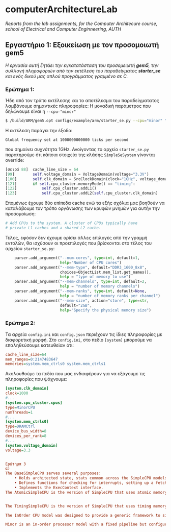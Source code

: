 ﻿# computerArchitectureLab
_Reports from the lab assignments, for the Computer Architecure course, school of Electrical and Computer Enginneering, AUTH_
## Εργαστήριο 1: Εξοικείωση με τον προσομοιωτή gem5
_Η εργασία αυτή ζητάει την εγκατατάσταση του προσομειωτή **gem5**, την συλλογή πληροφοριών από την εκτέλεση του παραδείγματος **starter_se** και ενός δικού μας απλού προγράμματος γραμμένο σε C._
### Ερώτημα 1:
Ήδη από τον τρόπο εκτέλεσης και το αποτέλεσμα του παραδείγματατος λαμβάνουμε σημαντικές πληροφορίες: Η μοναδική παράμετρος που δηλώνουμε είναι η `--cpu-"minor"`
```sh
$ /build/ARM/gem5.opt configs/example/arm/starter_se.py --cpu="minor" "tests/test-progs/hello/bin/arm/linux/hello" 
```
Η εκτέλεση παράγει την έξοδο: 
```
Global frequency set at 1000000000000 ticks per second
```
που σημαίνει συχνότητα 1GHz. Ανοίγοντας το αρχείο `starter_se.py` παρατηρούμε ότι κάποια στοιχεία της κλάσης `SimpleSeSystem` γίνονται override:
```python
[σειρά 88]  cache_line_size = 64
[99]        self.voltage_domain = VoltageDomain(voltage="3.3V")
[100]       self.clk_domain = SrcClockDomain(clock="1GHz", voltage_domain=self.voltage_domain)
[121]       if self.cpu_cluster.memoryMode() == "timing":
[122]           self.cpu_cluster.addL1()
[123]           self.cpu_cluster.addL2(self.cpu_cluster.clk_domain)
```
Επομένως έχουμε δύο επίπεδα cache ενώ τα εξής σχόλια μας βοηθούν να καταλάβουμε τον τρόπο οργάνωσης των κρυφών μνημών για αυτήν την προσομοίωση:
```python
# Add CPUs to the system. A cluster of CPUs typically have
# private L1 caches and a shared L2 cache.
```
Τέλος, εφόσον δεν έχουμε ορίσει άλλες επιλογές από την γραμμή εντολών, θα ισχύσουν οι προεπιλογές που βρίσκονται στο τέλος του αρχείου `starter_se.py`:
```python
    parser.add_argument("--num-cores", type=int, default=1,
                        help="Number of CPU cores")
    parser.add_argument("--mem-type", default="DDR3_1600_8x8",
                        choices=ObjectList.mem_list.get_names(),
                        help = "type of memory to use")
    parser.add_argument("--mem-channels", type=int, default=2,
                        help = "number of memory channels")
    parser.add_argument("--mem-ranks", type=int, default=None,
                        help = "number of memory ranks per channel")
    parser.add_argument("--mem-size", action="store", type=str,
                        default="2GB",
                        help="Specify the physical memory size")
```
### Ερώτημα 2: 
Τα αρχεία `config.ini` και `config.json` περιέχουν τις ίδιες πληροφορίες με διαφορετική μορφή. Στο `config.ini`, στο πεδίο `[system]` μπορούμε να επαληθεύσουμε κατευθείαν ότι:
```ini
cache_line_size=64
mem_ranges=0:2147483647
memories=system.mem_ctrls0 system.mem_ctrls1
```

Ακολουθούμε τα πεδία που μας ενδιαφέρουν για να εξάγουμε τις πληροφορίες που ψάχνουμε:
```ini
[system.clk_domain]
clock=1000
#...
[system.cpu_cluster.cpus]
type=MinorCPU
numThreads=1
#...
[system.mem_ctrls0]
type=DRAMCtrl
device_bus_width=8
devices_per_rank=8
#...
[system.voltage_domain]
voltage=3.3


Ερώτημα 3
α)
The BaseSimpleCPU serves several purposes: 
    • Holds architected state, stats common across the SimpleCPU models. 
    • Defines functions for checking for interrupts, setting up a fetch request, handling pre-execute setup, handling post-execute actions, and advancing the PC to the next instruction. These functions are also common across the SimpleCPU models. 
    • Implements the ExecContext interface.
The AtomicSimpleCPU is the version of SimpleCPU that uses atomic memory accesses . It uses the latency estimates from the atomic accesses to estimate overall cache access time. The AtomicSimpleCPU is derived from BaseSimpleCPU, and implements functions to read and write memory, and also to tick, which defines what happens every CPU cycle. It defines the port that is used to hook up to memory, and connects the CPU to the cache. 


Τhe TimingSimpleCPU is the version of SimpleCPU that uses timing memory accesses. It stalls on cache accesses and waits for the memory system to respond prior to proceeding. Like the AtomicSimpleCPU, the TimingSimpleCPU is also derived from BaseSimpleCPU, and implements the same set of functions. It defines the port that is used to hook up to memory, and connects the CPU to the cache. It also defines the necessary functions for handling the response from memory to the accesses sent out. 

Τhe InOrder CPU model was designed to provide a generic framework to simulate in-order pipelines with an arbitrary ISA and with arbitrary pipeline descriptions. The model was originally conceived by closely mirroring the O3CPU model to provide a simulation framework that would operate at the "Tick" granularity. We then abstract the individual stages in the O3 model to provide generic pipeline stages for the InOrder CPU to leverage in creating a user-defined amount of pipeline stages. Additionally, we abstract each component that a CPU might need to access (ALU, Branch Predictor, etc.) into a "resource" that needs to be requested by each instruction according to the resource-request model we implemented. This will potentially allow for researchers to model custom pipelines without the cost of designing the complete CPU from scratch. 

Minor is an in-order processor model with a fixed pipeline but configurable data structures and execute behaviour. It is intended to be used to model processors with strict in-order execution behaviour and allows visualisation of an instruction's position in the pipeline through the MinorTrace/minorview.py format/tool. The intention is to provide a framework for micro-architecturally correlating the model with a particular, chosen processor with similar capabilities.

